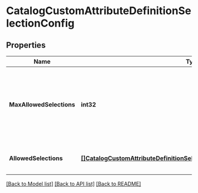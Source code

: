 # CatalogCustomAttributeDefinitionSelectionConfig

## Properties

 Name                     | Type                                                                                                                                                        | Description                                                                                                                                                                                                                                                                                                                          | Notes                        
--------------------------|-------------------------------------------------------------------------------------------------------------------------------------------------------------|--------------------------------------------------------------------------------------------------------------------------------------------------------------------------------------------------------------------------------------------------------------------------------------------------------------------------------------|------------------------------
 **MaxAllowedSelections** | **int32**                                                                                                                                                   | The maximum number of selections that can be set. The maximum value for this attribute is 100. The default value is 1. The value can be modified, but changing the value will not affect existing custom attribute values on objects. Clients need to handle custom attributes with more selected values than allowed by this limit. | [optional] [default to null] 
 **AllowedSelections**    | [**[]CatalogCustomAttributeDefinitionSelectionConfigCustomAttributeSelection**](CatalogCustomAttributeDefinitionSelectionConfigCustomAttributeSelection.md) | The set of valid &#x60;CatalogCustomAttributeSelections&#x60;. Up to a maximum of 100 selections can be defined. Can be modified.                                                                                                                                                                                                    | [optional] [default to null] 

[[Back to Model list]](../README.md#documentation-for-models) [[Back to API list]](../README.md#documentation-for-api-endpoints) [[Back to README]](../README.md)


